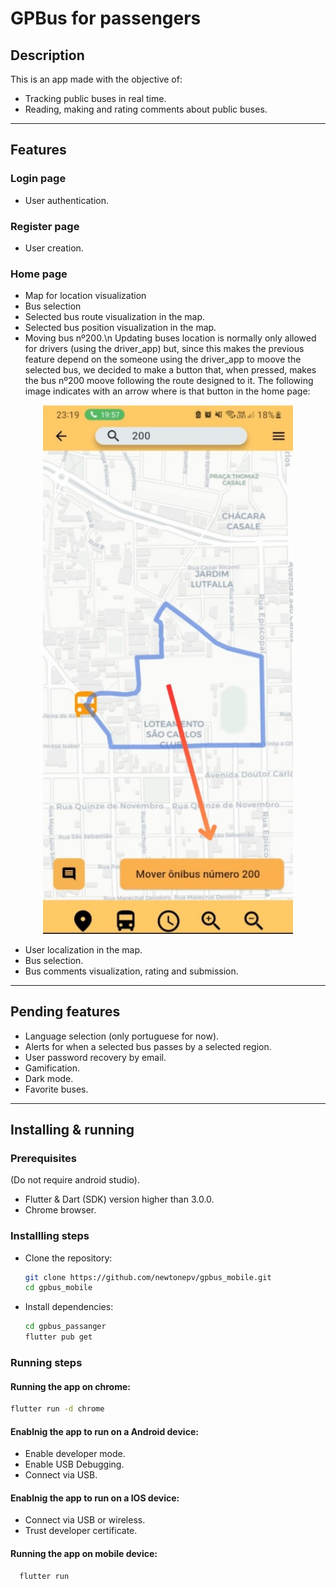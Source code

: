 # GPBus for passengers

## Description
This is an app made with the objective of: 
- Tracking public buses in real time.
- Reading, making and rating comments about public buses.

<hr>

## Features
### Login page
- User authentication.
### Register page
- User creation.
### Home page
- Map for location visualization
- Bus selection
- Selected bus route visualization in the map.
- Selected bus position visualization in the map.
- Moving bus nº200.\n 
Updating buses location is normally only allowed for drivers (using the driver_app) but, since this makes the
previous feature depend on the someone using the driver_app to moove the selected bus, we decided to make a button that,
when pressed, makes the bus nº200 moove following the route designed to it. The following image indicates with an arrow
 where is that button in the home page:

<p align="center" style="margin: 0; padding: 0;">
  <img src="../readme_images/moove_bus_200.jpeg" alt="moove bus 200 button ilustration" width="400">
</p>

- User localization in the map.
- Bus selection.
- Bus comments visualization, rating and submission.

<hr>

## Pending features
- Language selection (only portuguese for now).
- Alerts for when a selected bus passes by a selected region.
- User password recovery by email.
- Gamification.
- Dark mode.
- Favorite buses.

<hr>

## Installing & running
### Prerequisites
(Do not require android studio).
- Flutter & Dart (SDK) version higher than 3.0.0.
- Chrome browser.
### Installling steps
- Clone the repository:
  ```bash
  git clone https://github.com/newtonepv/gpbus_mobile.git
  cd gpbus_mobile
  ```
- Install dependencies:
  ```bash
  cd gpbus_passanger
  flutter pub get
  ```
### Running steps
#### Running the app on chrome:
 ```bash
 flutter run -d chrome
 ```
#### Enablnig the app to run on a Android device:
- Enable developer mode.
- Enable USB Debugging.
- Connect via USB.

#### Enablnig the app to run on a IOS device:
- Connect via USB or wireless.
- Trust developer certificate.

#### Running the app on mobile device:
```bash
  flutter run
  ```
